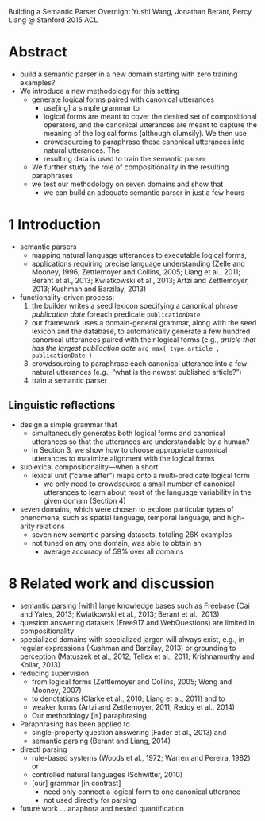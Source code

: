 Building a Semantic Parser Overnight
Yushi Wang, Jonathan Berant, Percy Liang @ Stanford
2015 ACL

# Abstract

* build a semantic parser in a new domain starting with zero training examples?
* We introduce a new methodology for this setting
  * generate logical forms paired with canonical utterances
    * use[ing] a simple grammar to
    * logical forms are meant to cover the desired set of compositional
      operators, and the canonical utterances are meant to capture the meaning
      of the logical forms (although clumsily). We then use
    * crowdsourcing to paraphrase these canonical utterances into natural
      utterances. The
    * resulting data is used to train the semantic parser
  * We further study the role of compositionality in the resulting paraphrases
  * we test our methodology on seven domains and show that
    * we can build an adequate semantic parser in just a few hours

# 1 Introduction

* semantic parsers
  *  mapping natural language utterances to executable logical forms,
  * applications requiring precise language understanding (Zelle and Mooney,
    1996; Zettlemoyer and Collins, 2005; Liang et al., 2011; Berant et al.,
    2013; Kwiatkowski et al., 2013; Artzi and Zettlemoyer, 2013; Kushman and
    Barzilay, 2013)
* functionality-driven process:
  1. the builder writes a seed lexicon specifying a canonical phrase
     _publication date_ foreach predicate `publicationDate`
  2. our framework uses a domain-general grammar, along with the seed lexicon
     and the database, to automatically generate a few hundred canonical
     utterances paired with their logical forms (e.g.,
     _article that has the largest publication date_
     `arg max( type.article , publicationDate )`
  3. crowdsourcing to paraphrase each canonical utterance into a few natural
     utterances (e.g., “what is the newest published article?”)
  4. train a semantic parser

## Linguistic reflections

* design a simple grammar that
  * simultaneously generates both logical forms and canonical utterances so
    that the utterances are understandable by a human?
  * In Section 3, we show how to choose appropriate canonical utterances to
    maximize alignment with the logical forms
* sublexical compositionality—when a short
  * lexical unit (“came after”) maps onto a multi-predicate logical form
    * we only need to crowdsource a small number of canonical utterances to
      learn about most of the language variability in the given domain
      (Section 4)
* seven domains, which were chosen to explore particular types of phenomena,
  such as spatial language, temporal language, and high-arity relations
  * seven new semantic parsing datasets, totaling 26K examples
  * not tuned on any one domain, was able to obtain an
    * average accuracy of 59% over all domains

# 8 Related work and discussion

* semantic parsing [with] large knowledge bases such as Freebase
  (Cai and Yates, 2013; Kwiatkowski et al., 2013; Berant et al., 2013)
* question answering datasets (Free917 and WebQuestions) are limited in
  compositionality
* specialized domains with specialized jargon will always exist, e.g., in
  regular expressions (Kushman and Barzilay, 2013) or grounding to perception
  (Matuszek et al., 2012; Tellex et al., 2011; Krishnamurthy and Kollar, 2013)
* reducing supervision
  * from logical forms (Zettlemoyer and Collins, 2005; Wong and Mooney, 2007)
  * to denotations (Clarke et al., 2010; Liang et al., 2011) and to
  * weaker forms (Artzi and Zettlemoyer, 2011; Reddy et al., 2014)
  * Our methodology [is] paraphrasing
* Paraphrasing has been applied to
  * single-property question answering (Fader et al., 2013) and
  * semantic parsing (Berant and Liang, 2014)
* directl parsing
  * rule-based systems (Woods et al., 1972; Warren and Pereira, 1982) or
  * controlled natural languages (Schwitter, 2010)
  * [our] grammar [in contrast]
    * need only connect a logical form to one canonical utterance
    * not used directly for parsing
* future work ... anaphora and nested quantification
